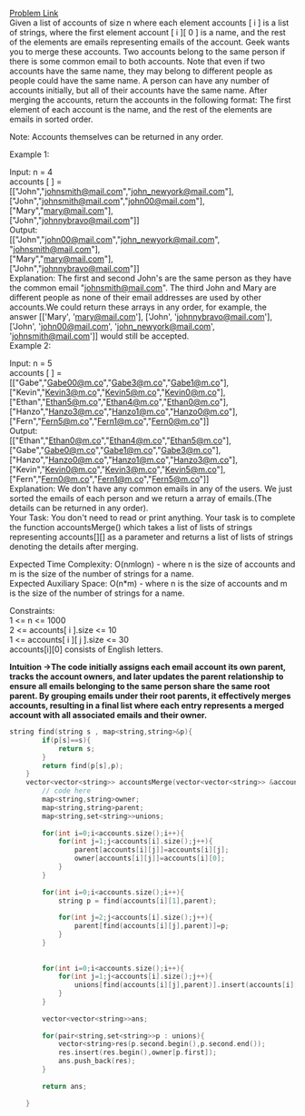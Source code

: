[Problem Link](https://www.geeksforgeeks.org/problems/account-merge/1)<br>
Given a list of accounts of size n where each element accounts [ i ] is a list of strings, where the first element account [ i ][ 0 ]  is a name, and the rest of the elements are emails representing emails of the account.
Geek wants you to merge these accounts. Two accounts belong to the same person if there is some common email to both accounts. Note that even if two accounts have the same name, they may belong to different people as people could have the same name. A person can have any number of accounts initially, but all of their accounts have the same name.
After merging the accounts, return the accounts in the following format: The first element of each account is the name, and the rest of the elements are emails in sorted order.

Note: Accounts themselves can be returned in any   order.<br>

Example 1:<br>

Input:
n = 4<br>
accounts [ ] =<br>
[["John","johnsmith@mail.com","john_newyork@mail.com"],<br>
["John","johnsmith@mail.com","john00@mail.com"],<br>
["Mary","mary@mail.com"],<br>
["John","johnnybravo@mail.com"]]<br>
Output:<br>
[["John","john00@mail.com","john_newyork@mail.com", "johnsmith@mail.com"],<br>
["Mary","mary@mail.com"],<br>
["John","johnnybravo@mail.com"]]<br>
Explanation:
The first and second John's are the same person as they have the common email "johnsmith@mail.com". The third John and Mary are different people as none of their email addresses are used by other accounts.We could return these arrays in any order, for example, the answer [['Mary', 'mary@mail.com'], ['John', 'johnnybravo@mail.com'], ['John', 'john00@mail.com', 'john_newyork@mail.com', 'johnsmith@mail.com']] would still be accepted.<br>
Example 2:<br>

Input:
n = 5<br>
accounts [ ] =<br>
[["Gabe","Gabe00@m.co","Gabe3@m.co","Gabe1@m.co"],<br>
["Kevin","Kevin3@m.co","Kevin5@m.co","Kevin0@m.co"],<br>
["Ethan","Ethan5@m.co","Ethan4@m.co","Ethan0@m.co"],<br>
["Hanzo","Hanzo3@m.co","Hanzo1@m.co","Hanzo0@m.co"],<br>
["Fern","Fern5@m.co","Fern1@m.co","Fern0@m.co"]]<br>
Output:<br>
[["Ethan","Ethan0@m.co","Ethan4@m.co","Ethan5@m.co"],<br>
["Gabe","Gabe0@m.co","Gabe1@m.co","Gabe3@m.co"],<br>
["Hanzo","Hanzo0@m.co","Hanzo1@m.co","Hanzo3@m.co"],<br>
["Kevin","Kevin0@m.co","Kevin3@m.co","Kevin5@m.co"],<br>
["Fern","Fern0@m.co","Fern1@m.co","Fern5@m.co"]]<br>
Explanation:
We don't have any common emails in any of the users. We just sorted the emails of each person and we return a array of emails.(The details can be returned in any order).<br>
Your Task:
You don't need to read or print anything. Your task is to complete the function accountsMerge() which takes a list of lists of strings representing accounts[][] as a parameter and returns a list of lists of strings denoting the details after merging.<br>

Expected Time Complexity: O(n*m*logn) - where n is the size of accounts and m is the size of the number of strings for a name.<br>
Expected Auxiliary Space: O(n*m) - where n is the size of accounts and m is the size of the number of strings for a name.<br>

Constraints:<br>
1 <= n <= 1000<br>
2 <= accounts[ i ].size <= 10<br>
1 <= accounts[ i ][ j ].size <= 30<br>
accounts[i][0] consists of English letters.<br>

__Intuition ->The code initially assigns each email account its own parent, tracks the account owners, and later updates the parent relationship to ensure all emails belonging to the same person share the same root parent. By grouping emails under their root parents, it effectively merges accounts, resulting in a final list where each entry represents a merged account with all associated emails and their owner.__

```C++
string find(string s , map<string,string>&p){
        if(p[s]==s){
            return s;
        }
        return find(p[s],p);
    }
    vector<vector<string>> accountsMerge(vector<vector<string>> &accounts) {
        // code here
        map<string,string>owner;
        map<string,string>parent;
        map<string,set<string>>unions;
        
        for(int i=0;i<accounts.size();i++){
            for(int j=1;j<accounts[i].size();j++){
                parent[accounts[i][j]]=accounts[i][j];
                owner[accounts[i][j]]=accounts[i][0];
            }
        }
        
        for(int i=0;i<accounts.size();i++){
            string p = find(accounts[i][1],parent);
            
            for(int j=2;j<accounts[i].size();j++){
                parent[find(accounts[i][j],parent)]=p;
            }
        }
        
        
        for(int i=0;i<accounts.size();i++){
            for(int j=1;j<accounts[i].size();j++){
                unions[find(accounts[i][j],parent)].insert(accounts[i][j]);
            }
        }
        
        vector<vector<string>>ans;
        
        for(pair<string,set<string>>p : unions){
            vector<string>res(p.second.begin(),p.second.end());
            res.insert(res.begin(),owner[p.first]);
            ans.push_back(res);
        }
        
        return ans;
        
    }
```
